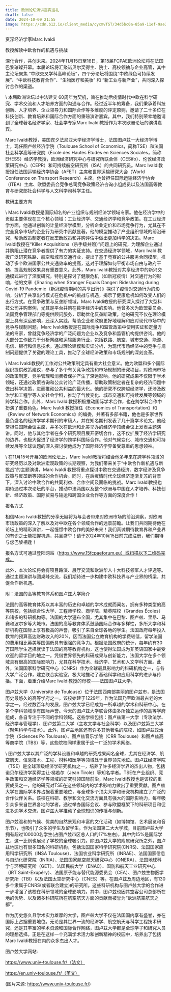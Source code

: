 ```yaml
---
title: 欧洲论坛演讲嘉宾巡礼
draft: false
date: 2024-10-09 21:55
image: https://cdn.b12.io/client_media/cyxmvTST/34d5bc0a-85a9-11ef-9ae2-0242ac110002-photo-1644050093260-11747bfeac35
---
```



资深经济学家Marc Ivaldi

教授解读中欧合作的机遇与挑战







 



 

深化合作，共创未来。2024年11月15日至16日，第15届FCPAE欧洲论坛将在法国巴黎璀璨开幕。本届论坛将汇聚诺贝尔奖得主、院士、高校领袖与企业高管，其中主论坛聚焦 “中欧交叉学科高峰论坛”，四个分论坛将围绕“中欧绿色可持续发展”、“中欧科技教育合作”、“生物医疗和美妆” 和 “新工业与新产业”，共同深入探讨合作的渠道。

\    本届欧洲论坛以中法建交 60周年为契机，旨在推动后疫情时代中欧在科学研究、学术交流和人才培养方面的沟通与合作。经过近半年的筹备，我们秉承着科技创新、人才培养、企业领导力和国际合作等多维度的评定原则，邀请了二十多位在科技创新、教育培养和国际合作方面的重磅演讲嘉宾。其中，我们特别荣幸地邀请到了全球著名经济学家、社会学专家Marc Ivaldi教授作为本次欧洲论坛的演讲嘉宾。





 

Marc Ivaldi教授，美国宾夕法尼亚大学经济学博士，法国图卢兹一大经济学博士，现任图卢兹经济学院（Toulouse School of Economics，简称TSE）和法国社会科学高等研究院（École des Hautes Études en Sciences Sociales，简称EHESS）经济学教授，欧洲经济研究中心与研究所联合体（CESifo）、伦敦经济政策研究中心（CEPR）和可持续航空研究所（ISA）的共同研究员。Marc Ivaldi教授担任法国运输经济学协会（AFET）主席和世界运输研究大会（World Conference on Transport Research）主席。他曾担任国际运输经济学协会（ITEA）主席、欧盟委员会竞争总司竞争政策经济咨询小组成员以及法国高等教育与研究部社会科学与人文科学司科学主任。

  

教研主要方向

\    Marc Ivaldi教授是国际知名的产业组织与规制经济学领域专家。他在经济学中的贡献主要体现在三个核心领域：工业经济学、交通经济学和竞争政策。在工业经济学方面，他通过创新的计量经济学模型，分析企业定价和市场竞争行为，尤其在不完全竞争市场的企业行为研究中贡献显著。他的模型推动了产业组织领域的前沿研究，帮助政策制定者在反垄断政策和并购评估中做出更加科学的决策。Marc Ivaldi教授在“Killer Acquisitions（杀手级并购）”问题上的研究，为理解企业通过并购阻止潜在竞争者提供了有力的实证支持。在交通经济学领域，Marc Ivaldi教授广泛研究铁路、航空和城市交通行业，提出了基于竞赛的公共服务合同模型，推动了多个欧洲国家公共交通效率的提高，这对于理解如何平衡市场自由与政府干预、提高规制效果具有重要意义。此外，Marc Ivaldi教授对共享经济中的新兴交通模式进行了深度研究，特别是探讨了健康危机（如新冠疫情）对交通行为的影响，他的文章《Sharing when Stranger Equals Danger: Ridesharing during Covid-19 Pandemic（新冠疫情期间的共享出行）》探讨了疫情对交通行为的影响，分析了共享出行模式在危机中的挑战与机遇，揭示了健康危机如何改变人们的出行方式。在竞争政策与反垄断领域，Marc Ivaldi教授的研究深入探讨了大型科技公司并购案例，尤其是平台并购在数字经济中的影响。他曾多次为欧盟委员会、法国竞争管理部门等提供顾问服务，帮助优化反垄断政策。他的研究不仅在理论模型上具有深远影响，还深入实践，帮助企业和政府更好地理解和应对现代市场中的竞争与规制问题。Marc Ivaldi教授是在国际竞争和监管政策中使用实证和定量方法的专家，曾就竞争经济学的广泛问题为企业以及竞争和监管机构提供咨询。他的大部分工作致力于分析网络和运输服务行业，包括铁路、航空、城市交通、能源、电信、银行和信息技术。通过理论建模和实证分析，为现代市场经济中的竞争与规制问题提供了关键的理论工具，推动了全球经济政策和市场规制的深刻变革。

\    Marc Ivaldi教授的工作对公共政策制定具有重大社会意义。他为欧盟和多个国际组织提供政策建议，参与了多个有关竞争政策和市场规制的研究项目，对欧洲市场的政策制定、竞争管理和消费者保护产生了深远影响。他的研究成果不仅限于学术领域，还通过政策咨询和公众讨论广泛传播，帮助政策制定者在复杂的经济问题中做出科学决策，进而推动公共利益的最大化。他的研究不仅跨越经济学，还涉及政治学和工程学等人文社会学科，推动了气候变化、城市交通和可持续发展等领域的跨学科合作。此外，Marc Ivaldi教授积极推动国际学术合作，也在跨学科合作中扮演了重要角色。Marc Ivaldi 教授担任《Economics of Transportation》和《Review of Network Economics》的编委，并著有多部书籍，他也是多家世界最负盛名的经济学学术期刊的审稿人，并在知名期刊发表了几十篇学术论文。他经常担任国际会议主席，并多次在欧洲和北美举办的经济学顶级会议上发表主题演讲。同时，他与其他学者在多个研究项目展开密切合作，这不仅扩展了经济学研究的边界，也极大促进了经济学的跨学科国际合作。他对气候变化、城市交通和可持续发展等全球议题的深入探讨使他成为了国际经济学界备受尊重的思想领袖。

\    在11月15号开幕的欧洲论坛上，Marc Ivaldi教授将结合他多年来在跨学科领域的研究经历以及对欧洲宏观政策的长期观察，为我们带来关于“中欧合作新机遇与新挑战”的主题演讲，Marc Ivaldi 教授将重点探讨中欧在交通经济、数字经济及竞争政策与反垄断等领域的合作机会。同时，在后疫情时代全球经济逐渐复苏的背景下，深入讨论中欧合作的共同利益、合作空间及面临的挑战。Marc Ivaldi教授也期待通过本次论坛的平台，推动中法两国以及整个欧洲与中国在人才培养、科技创新、经济政策、国际贸易与输运和跨国企业合作等方面的深度合作！



报名方式

 

相信Marc Ivaldi教授的分享无疑将为与会者带来对欧洲市场的前沿洞察，对欧洲市场政策的深入了解以及对中欧在各个领域合作的远景前瞻。让我们共同期待他在论坛上的精彩演讲，一起憧憬中欧合作的美好未来！我们真诚期待教育界和产业界的有识之士能把握机遇，共襄盛举！请于2024年10月15日前完成注册，我们期待与您巴黎相逢！



报名方式可通过登陆网站（https://www.15fcpaeforum.eu）或扫描以下二维码完成。



 



此外，本次论坛将会有项目路演、展厅交流和欧洲华人十大科技领军人才评选等。通过主题演讲与圆桌峰交流，我们期待进一步构建中欧科技界与产业界的桥梁，共促合作新机遇。



附：法国的高等教育体系和图卢兹大学简介

 

法国的高等教育体系以其丰富的历史和卓越的学术成就而闻名，拥有多种类型的高等院校，包括综合性大学、工程师学校、商学院、精英院校（Grandes Écoles）和诸多的科研机构等。法国的大学遍布全国，尤其集中在巴黎、图卢兹、里昂、马赛和波尔多等大城市。法国的高等教育体系鼓励国际合作与多样性，多所大学和科研机构在国际上享有极高的声誉，吸引了来自全球各地的学生。法国政府每年投入教育的预算高达财政收入的20%，因而法国公立教育机构的学费较低，留学法国的费用相比英美等国偏低具有很强的竞争力。根据法国政府的统计，每年约有30万国际学生选择就读于法国的高等教育机构，这也使得法国成为非英语国家中最受欢迎的留学目的地之一。凭借世界领先的科研成果与创新能力，法国大学在多个领域具有很高的国际影响力，尤其在科学技术、经济学、艺术和人文学科方面。此外，法国国家科学研究中心（CNRS）作为全球最具影响力的科研机构之一，与各大学广泛合作，建立联合实验室，极大地推动了基础科学和应用科学的进步与传播。下面，着重介绍Marc Ivaldi教授的母校——法国图卢兹大学。

 



图卢兹大学（Université de Toulouse）位于法国西南部美丽的图卢兹市，是法国历史最悠久的高等学府之一。该校始建于1229年，作为法国乃至欧洲最古老的大学之一，经过数百年的发展，图卢兹大学已经成为一所卓越的学术和科研中心，在多个学科领域享有国际声誉。今天的图卢兹大学联合体由多所独立运作的高等学府组成，各自专注于不同的学科领域。这些学校包括：图卢兹第一大学（专攻法学、经济学与管理学）、图卢兹第二大学（主攻文学与社会科学）以及图卢兹第三大学（聚焦科学与技术）。此外，图卢兹地区还有许多其他著名的院校，如图卢兹政治学院（Sciences Po Toulouse）、图卢兹音乐学院（CRR Toulouse）和图卢兹高等商学院（TBS）等，这些院校同样隶属于这一广泛的学术网络。

\    图卢兹大学以其广泛的学科设置和卓越的研究成果闻名全球，尤其在经济学、航空航天、信息技术、工程、材料和医学等领域处于世界领先地位。图卢兹经济学院（TSE）是全球顶级经济学研究机构之一，培养了许多经济学界的杰出人物，包括诺贝尔经济学奖得主让·梯若尔（Jean Tirole）等知名学者。TSE在产业组织、竞争政策和交通经济学等领域的研究引领国际前沿，Marc Ivaldi教授也是该校的重要成员之一，他的研究对TSE在这些领域内的学术影响力做出了重要贡献。图卢兹大学在国际学术界占据着重要地位，与全球多个顶尖大学和研究机构建立了广泛的合作伙伴关系。该校在科研、教学和文化交流方面具有强大的国际影响力，每年吸引众多来自世界各地的学者。通过举办国际会议、参与欧盟框架下的科研项目和促进多边学术交流，图卢兹大学推动了全球知识的传播与创新。

图卢兹温和的气候、优美的自然景观和丰富的文化活动（如博物馆、艺术展览和音乐节），也吸引了众多的学生及留学生。作为法国第二大大学城，目前图卢兹大学拥有超过100000名学生(占图卢兹市区总人口的17%左右)，其中约15%是国际学生，这一比例也展现了学校的全球吸引力。除图卢兹大学的附属研究所之外，图卢兹地区也有很多知名的科研机构，包括法国国家科学研究院(CNRS)、法国国家应用科学研究所（INSA Toulouse）、法国农业科学研究所（INRAE）、法国国家信息与自动化研究院（INRIA）、法国国家航空航天研究中心（ONERA）、法国地球科学与环境研究所（GET）、法国民航大学（ENAC）、国防和航天工业研究中心（IRT Saint-Exupéry）、法国原子能与替代能源委员会（CEA）、图卢兹生物医学研究所（TBI）以及法国太空研究中心（CNES）等。在图卢兹及周边地区，有130多个隶属于CNRS(或者联合建立)的研究所。这些科研机构与图卢兹大学的合作进一步增强了该校在科研领域的全球影响力。其中，图卢兹也因其空客公司总部所在地的优势、以及诸多科研院所在航空航天方面的贡献而被誉为“欧洲航空航天之都”。

作为历史悠久且学术实力雄厚的大学，图卢兹大学不仅在法国国内享有盛誉，亦在国际上占据重要地位。无论是其世界一流的经济学、航空航天与科学工程技术研究，还是其丰富的学术资源和国际合作网络，图卢兹大学都是全球学子和研究人员的理想选择。正是在这样一个充满学术活力和创新精神的校园中，培养出了包括Marc Ivaldi教授在内的众多杰出人才。



图卢兹大学网站:

https://www.univ-toulouse.fr/（法文）

https://en.univ-toulouse.fr/（英文）

 

(图片来源: https://www.univ-toulouse.fr/)
